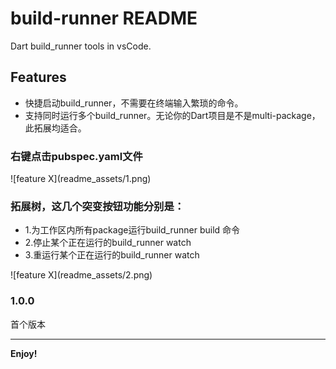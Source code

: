  
# build-runner README

Dart build_runner tools in vsCode.

## Features
* 快捷启动build_runner，不需要在终端输入繁琐的命令。
* 支持同时运行多个build_runner。无论你的Dart项目是不是multi-package，此拓展均适合。

### 右键点击pubspec.yaml文件
![feature X]\(readme_assets/1.png\)
 
### 拓展树，这几个突变按钮功能分别是：
* 1.为工作区内所有package运行build_runner build 命令
* 2.停止某个正在运行的build_runner watch
* 3.重运行某个正在运行的build_runner watch

![feature X]\(readme_assets/2.png\)


 
### 1.0.0
首个版本
 

-----------------------------------------------------------------------------------------------------------

 
**Enjoy!**
